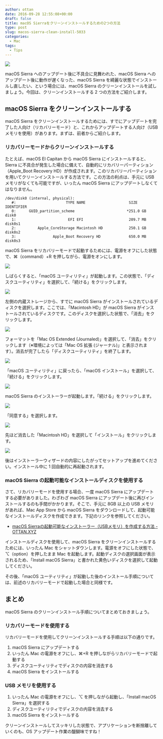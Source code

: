 ```yaml
---
author: ottan
date: 2016-09-28 12:55:08+00:00
draft: false
title: macOS Sierraをクリーンインストールするための2つの方法
type: post
slug: macos-sierra-clean-install-5033
categories:
  - Mac
tags:
  - Tips
---
```


![](/uploads/2016/09/160928-57ebb3514ace8.jpg)

macOS Sierra へのアップデート後に不具合に見舞われた、macOS Sierra へのアップデート後に動作が遅くなった、macOS Sierra を綺麗な状態でインストールし直したい、という場合には、macOS Sierra のクリーンインストールを試しましょう。今回は、クリーンインストールする 2 つの方法をご紹介します。

## macOS Sierra をクリーンインストールする

macOS Sierra をクリーンインストールするためには、すでにアップデートを完了した人向け（リカバリーモード）と、これからアップデートする人向け（USB メモリを使用）があります。まずは、前者からご紹介します。

### リカバリーモードからクリーンインストールする

たとえば、macOS El Capitan から macOS Sierra にインストールすると、Sierra に不具合が発生した場合に備えて、自動的にリカバリーパーティション（Apple_Boot Recovery HD）が作成されます。このリカバリーパーティションを用いてクリーンインストールする方法です。この方法の利点は、手元に USB メモリがなくても可能ですが、いったん macOS Sierra にアップデートしなくてはなりません。

    /dev/disk0 (internal, physical):
       #:                       TYPE NAME                    SIZE       IDENTIFIER
       0:      GUID_partition_scheme                        *251.0 GB   disk0
       1:                        EFI EFI                     209.7 MB   disk0s1
       2:          Apple_CoreStorage Macintosh HD            250.1 GB   disk0s2
       3:                 Apple_Boot Recovery HD             650.0 MB   disk0s3

macOS Sierra をリカバリーモードで起動するためには、電源をオフにした状態で、⌘（command）+R を押しながら、電源をオンにします。

![](/uploads/2016/09/160928-57ebb37f36704.png)

しばらくすると、「macOS ユーティリティ」が起動します。この状態で、「ディスクユーティリティ」を選択して、「続ける」をクリックします。

![](/uploads/2016/09/160928-57ebb38415404.png)

左側の内蔵ストレージから、すでに macOS Sierra がインストールされているディスクを選択します。ここでは、「Macintosh HD」が macOS Sierra がインストールされているディスクです。このディスクを選択した状態で、「消去」をクリックします。

![](/uploads/2016/09/160928-57ebb388e0a2c.png)

フォーマットを「Mac OS Extended (Journaled)」を選択して、「消去」をクリックします（※環境によっては「Mac OS 拡張 (ジャーナル)」と表示されます）。消去が完了したら「ディスクユーティリティ」を終了します。

![](/uploads/2016/09/160928-57ebb39fc9063.png)

「macOS ユーティリティ」に戻ったら、「macOS インストール」を選択して、「続ける」をクリックします。

![](/uploads/2016/09/160928-57ebb3903bdd8.png)

macOS Sierra のインストーラーが起動します。「続ける」をクリックします。

![](/uploads/2016/09/160928-57ebb398e60e6.png)

「同意する」を選択します。

![](/uploads/2016/09/160928-57ebb3b18f37d.png)

先ほど消去した「Macintosh HD」を選択して「インストール」をクリックします。

![](/uploads/2016/09/160928-57ebb3b95d700.png)

後はインストーラーウィザードの内容にしたがってセットアップを進めてください。インストール中に 1 回自動的に再起動されます。

### macOS Sierra の起動可能なインストールディスクを使用する

さて、リカバリーモードを使用する場合、一度 macOS Sierra にアップデートする必要がありました。わざわざ macOS Sierra にアップデート後に再びインストールするのも手間がかかります。そこで、手元に 8GB 以上の USB メモリがあれば、Mac App Store から macOS Sierra をダウンロードして、起動可能なインストールディスクを作成できます。下記のリンクを参照してください。

* [macOS Sierraの起動可能なインストーラー（USBメモリ）を作成する方法 - OTTAN.XYZ](/posts/2016/09/macos-sierra-bootable-disk-5007/)

インストールディスクを使用して、macOS Sierra をクリーンインストールするためには、いったん Mac をシャットダウンします。電源をオフにした状態で、⌥（option）を押したまま Mac を起動します。起動ディスクの選択画面が表示されるため、「Install macOS Sierra」と書かれた黄色いディスクを選択して起動してください。

その後、「macOS ユーティリティ」が起動した後のインストール手順については、前述のリカバリーモードで起動した場合と同様です。

## まとめ

macOS Sierra のクリーンインストール手順についてまとめておきましょう。

### リカバリーモードを使用する

リカバリーモードを使用してクリーンインストールする手順は以下の通りです。

1. macOS Sierra にアップデートする
2. いったん Mac の電源をオフにし、⌘+R を押しながらリカバリーモードで起動する
3. ディスクユーティリティでディスクの内容を消去する
4. macOS Sierra をインストールする

### USB メモリを使用する

1. いったん Mac の電源をオフにし、⌥ を押しながら起動し、「Install macOS Sierra」を選択する
2. ディスクユーティリティでディスクの内容を消去する
3. macOS Sierra をインストールする

クリーンインストールしてスッキリした状態で、アプリケーションを断捨離していくのも、OS アップデート作業の醍醐味ですね！
